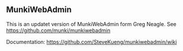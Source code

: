 MunkiWebAdmin
--------------

This is an updatet version of MunkiWebAdmin form Greg Neagle.
See https://github.com/munki/munkiwebadmin


Documentation:
https://github.com/SteveKueng/munkiwebadmin/wiki